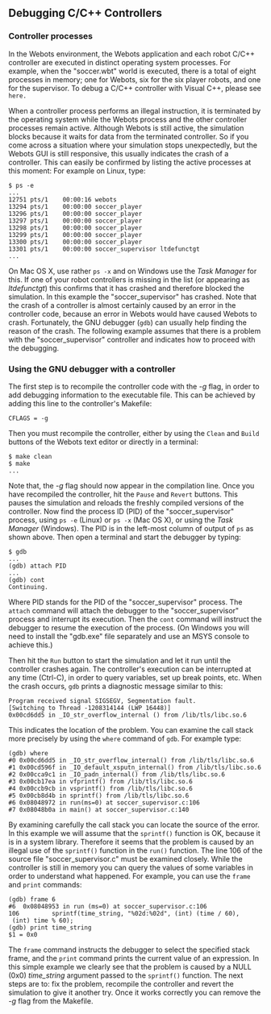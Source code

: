 ## Debugging C/C++ Controllers

### Controller processes

In the Webots environment, the Webots application and each robot C/C++
controller are executed in distinct operating system processes. For example,
when the "soccer.wbt" world is executed, there is a total of eight processes in
memory; one for Webots, six for the six player robots, and one for the
supervisor. To debug a C/C++ controller with Visual C++, please see `here.`

When a controller process performs an illegal instruction, it is terminated by
the operating system while the Webots process and the other controller processes
remain active. Although Webots is still active, the simulation blocks because it
waits for data from the terminated controller. So if you come across a situation
where your simulation stops unexpectedly, but the Webots GUI is still
responsive, this usually indicates the crash of a controller. This can easily be
confirmed by listing the active processes at this moment: For example on Linux,
type:


```
$ ps -e
...
12751 pts/1    00:00:16 webots
13294 pts/1    00:00:00 soccer_player
13296 pts/1    00:00:00 soccer_player
13297 pts/1    00:00:00 soccer_player
13298 pts/1    00:00:00 soccer_player
13299 pts/1    00:00:00 soccer_player
13300 pts/1    00:00:00 soccer_player
13301 pts/1    00:00:00 soccer_supervisor ltdefunctgt
...
```

On Mac OS X, use rather `ps -x` and on Windows use the *Task Manager* for this.
If one of your robot controllers is missing in the list (or appearing as
*ltdefunctgt*) this confirms that it has crashed and therefore blocked the
simulation. In this example the "soccer_supervisor" has crashed. Note that the
crash of a controller is almost certainly caused by an error in the controller
code, because an error in Webots would have caused Webots to crash. Fortunately,
the GNU debugger (`gdb`) can usually help finding the reason of the crash. The
following example assumes that there is a problem with the "soccer_supervisor"
controller and indicates how to proceed with the debugging.

### Using the GNU debugger with a controller

The first step is to recompile the controller code with the *-g* flag, in order
to add debugging information to the executable file. This can be achieved by
adding this line to the controller's Makefile:


```
CFLAGS = -g
```

Then you must recompile the controller, either by using the `Clean` and `Build`
buttons of the Webots text editor or directly in a terminal:


```
$ make clean
$ make
...
```

Note that, the *-g* flag should now appear in the compilation line. Once you
have recompiled the controller, hit the `Pause` and `Revert` buttons. This
pauses the simulation and reloads the freshly compiled versions of the
controller. Now find the process ID (PID) of the "soccer_supervisor" process,
using `ps -e` (Linux) or `ps -x` (Mac OS X), or using the *Task Manager*
(Windows). The PID is in the left-most column of output of `ps` as shown above.
Then open a terminal and start the debugger by typing:


```
$ gdb
...
(gdb) attach PID
...
(gdb) cont
Continuing.
```

Where PID stands for the PID of the "soccer_supervisor" process. The `attach`
command will attach the debugger to the "soccer_supervisor" process and
interrupt its execution. Then the `cont` command will instruct the debugger to
resume the execution of the process. (On Windows you will need to install the
"gdb.exe" file separately and use an MSYS console to achieve this.)

Then hit the `Run` button to start the simulation and let it run until the
controller crashes again. The controller's execution can be interrupted at any
time (Ctrl-C), in order to query variables, set up break points, etc. When the
crash occurs, `gdb` prints a diagnostic message similar to this:


```
Program received signal SIGSEGV, Segmentation fault.
[Switching to Thread -1208314144 (LWP 16448)]
0x00cd6dd5 in _IO_str_overflow_internal () from /lib/tls/libc.so.6
```

This indicates the location of the problem. You can examine the call stack more
precisely by using the `where` command of `gdb`. For example type:


```
(gdb) where
#0 0x00cd6dd5 in _IO_str_overflow_internal() from /lib/tls/libc.so.6
#1 0x00cd596f in _IO_default_xsputn_internal() from /lib/tls/libc.so.6
#2 0x00cca9c1 in _IO_padn_internal() from /lib/tls/libc.so.6
#3 0x00cb17ea in vfprintf() from /lib/tls/libc.so.6
#4 0x00ccb9cb in vsprintf() from /lib/tls/libc.so.6
#5 0x00cb8d4b in sprintf() from /lib/tls/libc.so.6
#6 0x08048972 in run(ms=0) at soccer_supervisor.c:106
#7 0x08048b0a in main() at soccer_supervisor.c:140
```

By examining carefully the call stack you can locate the source of the error. In
this example we will assume that the `sprintf()` function is OK, because it is
in a system library. Therefore it seems that the problem is caused by an illegal
use of the `sprintf()` function in the `run()` function. The line 106 of the
source file "soccer_supervisor.c" must be examined closely. While the controller
is still in memory you can query the values of some variables in order to
understand what happened. For example, you can use the `frame` and `print`
commands:


```
(gdb) frame 6
#6  0x08048953 in run (ms=0) at soccer_supervisor.c:106
106         sprintf(time_string, "%02d:%02d", (int) (time / 60),
 (int) time % 60);
(gdb) print time_string
$1 = 0x0
```

The `frame` command instructs the debugger to select the specified stack frame,
and the `print` command prints the current value of an expression. In this
simple example we clearly see that the problem is caused by a NULL (0x0)
*time_string* argument passed to the `sprintf()` function. The next steps are
to: fix the problem, recompile the controller and revert the simulation to give
it another try. Once it works correctly you can remove the *-g* flag from the
Makefile.

